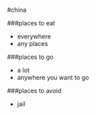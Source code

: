 #china

###places to eat
- everywhere
- any places

###places to go
- a lot
- anywhere you want to go

###places to avoid
- jail
